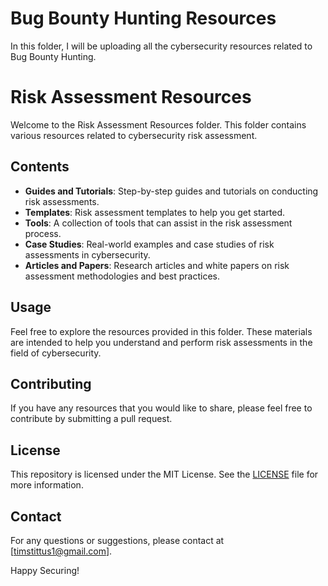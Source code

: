 # Bug Bounty Hunting Resources

In this folder, I will be uploading all the cybersecurity resources related to Bug Bounty Hunting.

# Risk Assessment Resources

Welcome to the Risk Assessment Resources folder. This folder contains various resources related to cybersecurity risk assessment.

## Contents

- **Guides and Tutorials**: Step-by-step guides and tutorials on conducting risk assessments.
- **Templates**: Risk assessment templates to help you get started.
- **Tools**: A collection of tools that can assist in the risk assessment process.
- **Case Studies**: Real-world examples and case studies of risk assessments in cybersecurity.
- **Articles and Papers**: Research articles and white papers on risk assessment methodologies and best practices.

## Usage

Feel free to explore the resources provided in this folder. These materials are intended to help you understand and perform risk assessments in the field of cybersecurity.

## Contributing

If you have any resources that you would like to share, please feel free to contribute by submitting a pull request.

## License

This repository is licensed under the MIT License. See the [LICENSE](LICENSE) file for more information.

## Contact

For any questions or suggestions, please contact at [timstittus1@gmail.com].

Happy Securing!